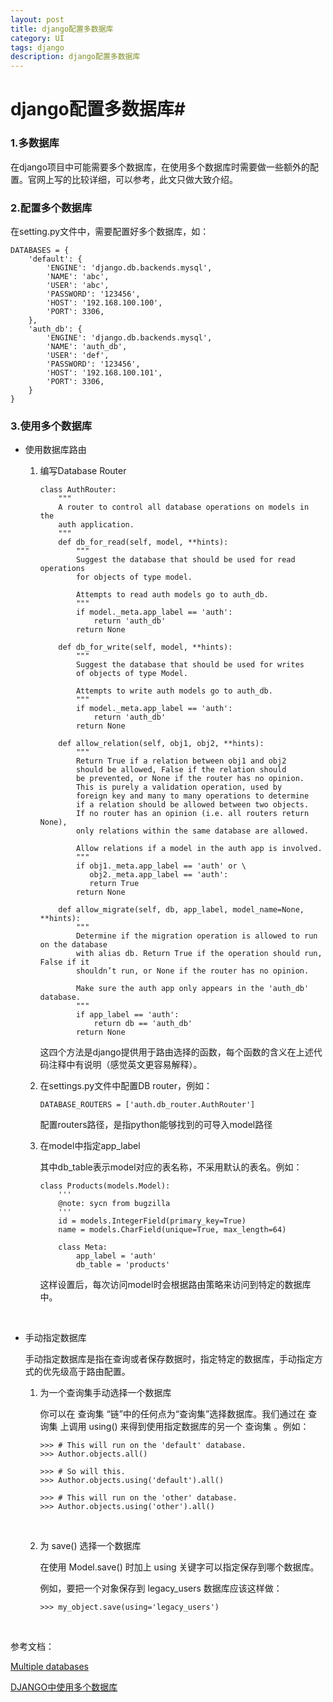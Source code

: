 ```yaml
---
layout: post
title: django配置多数据库
category: UI
tags: django
description: django配置多数据库
---
```

# django配置多数据库#

### 1.**多数据库**

在django项目中可能需要多个数据库，在使用多个数据库时需要做一些额外的配置。官网上写的比较详细，可以参考，此文只做大致介绍。



### 2.**配置多个数据库**

在setting.py文件中，需要配置好多个数据库，如：

```
DATABASES = {
    'default': {
        'ENGINE': 'django.db.backends.mysql',
        'NAME': 'abc',
        'USER': 'abc',
        'PASSWORD': '123456',
        'HOST': '192.168.100.100',
        'PORT': 3306,
    },
    'auth_db': {
        'ENGINE': 'django.db.backends.mysql',
        'NAME': 'auth_db',
        'USER': 'def',
        'PASSWORD': '123456',
        'HOST': '192.168.100.101',
        'PORT': 3306,
    }
}
```



### 3.使用多个数据库

- 使用数据库路由

  1. 编写Database Router

         class AuthRouter:
             """
             A router to control all database operations on models in the
             auth application.
             """
             def db_for_read(self, model, **hints):
                 """
                 Suggest the database that should be used for read operations
                 for objects of type model.
                 
                 Attempts to read auth models go to auth_db.
                 """
                 if model._meta.app_label == 'auth':
                     return 'auth_db'
                 return None
         
             def db_for_write(self, model, **hints):
                 """
                 Suggest the database that should be used for writes 
                 of objects of type Model.
                 
                 Attempts to write auth models go to auth_db.
                 """
                 if model._meta.app_label == 'auth':
                     return 'auth_db'
                 return None
         
             def allow_relation(self, obj1, obj2, **hints):
                 """
                 Return True if a relation between obj1 and obj2 
                 should be allowed, False if the relation should 
                 be prevented, or None if the router has no opinion.
                 This is purely a validation operation, used by 
                 foreign key and many to many operations to determine
                 if a relation should be allowed between two objects.
                 If no router has an opinion (i.e. all routers return None),
                 only relations within the same database are allowed.
                 
                 Allow relations if a model in the auth app is involved.
                 """
                 if obj1._meta.app_label == 'auth' or \
                    obj2._meta.app_label == 'auth':
                    return True
                 return None
         
             def allow_migrate(self, db, app_label, model_name=None, **hints):
                 """
                 Determine if the migration operation is allowed to run on the database
                 with alias db. Return True if the operation should run, False if it
                 shouldn’t run, or None if the router has no opinion.
                 
                 Make sure the auth app only appears in the 'auth_db' database.
                 """
                 if app_label == 'auth':
                     return db == 'auth_db'
                 return None

     这四个方法是django提供用于路由选择的函数，每个函数的含义在上述代码注释中有说明（感觉英文更容易解释）。

  2. 在settings.py文件中配置DB router，例如：

     ```
     DATABASE_ROUTERS = ['auth.db_router.AuthRouter']
     ```

      配置routers路径，是指python能够找到的可导入model路径

  3. 在model中指定app_label

     其中db_table表示model对应的表名称，不采用默认的表名。例如：

         class Products(models.Model):
             '''
             @note: sycn from bugzilla
             '''
             id = models.IntegerField(primary_key=True)
             name = models.CharField(unique=True, max_length=64)
         
             class Meta:
                 app_label = 'auth'
                 db_table = 'products'

     这样设置后，每次访问model时会根据路由策略来访问到特定的数据库中。

     ​


- 手动指定数据库

  手动指定数据库是指在查询或者保存数据时，指定特定的数据库，手动指定方式的优先级高于路由配置。

  1. 为一个查询集手动选择一个数据库

     你可以在 查询集 “链”中的任何点为“查询集”选择数据库。我们通过在 查询集 上调用 using() 来得到使用指定数据库的另一个 查询集 。例如：

     ```
     >>> # This will run on the 'default' database.
     >>> Author.objects.all()

     >>> # So will this.
     >>> Author.objects.using('default').all()

     >>> # This will run on the 'other' database.
     >>> Author.objects.using('other').all()
     ```

     ​

  2. 为 save() 选择一个数据库

     在使用 Model.save() 时加上 using 关键字可以指定保存到哪个数据库。

     例如，要把一个对象保存到 legacy_users 数据库应该这样做：

     ```
     >>> my_object.save(using='legacy_users')
     ```

     ​





参考文档：

[Multiple databases](https://docs.djangoproject.com/en/dev/topics/db/multi-db/)

[DJANGO中使用多个数据库](http://smilejay.com/2014/07/django-use-mult-databases/) 